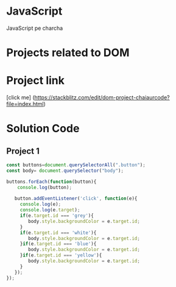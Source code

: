 # JavaScript
JavaScript pe charcha
# Projects related to DOM

# Project link
[click me] (https://stackblitz.com/edit/dom-project-chaiaurcode?file=index.html)

# Solution Code

## Project 1

```javascript
const buttons=document.querySelectorAll(".button");
const body= document.querySelector("body");

buttons.forEach(function(button){
    console.log(button);
    
   button.addEventListener('click', function(e){
     console.log(e);
     console.log(e.target);
     if(e.target.id === 'grey'){
        body.style.backgroundColor = e.target.id;
     }
     if(e.target.id === 'white'){
        body.style.backgroundColor = e.target.id;
     }if(e.target.id === 'blue'){
        body.style.backgroundColor = e.target.id;
     }if(e.target.id === 'yellow'){
        body.style.backgroundColor = e.target.id;
     }
   });
});


```
